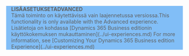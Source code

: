 <blockquote STYLE="background: #81BEF7;border-left:None"><span data-ttu-id="4eddb-101"><b>LISÄASETUKSET</b></span><span class="sxs-lookup"><span data-stu-id="4eddb-101"><b>ADVANCED</b></span></span><br /><span data-ttu-id="4eddb-102">Tämä toiminto on käytettävissä vain laajennetussa versiossa.</span><span class="sxs-lookup"><span data-stu-id="4eddb-102">This functionality is only available with the Advanced experience.</span></span> <span data-ttu-id="4eddb-103">Lisätietoja on kohdassa [Dynamics 365 Business editionin käyttökokemuksen mukauttaminen](../ui-experiences.md) </span><span class="sxs-lookup"><span data-stu-id="4eddb-103">For more information, see [Customizing Your Dynamics 365 Business edition  Experience](../ui-experiences.md) </span></span></blockquote>
